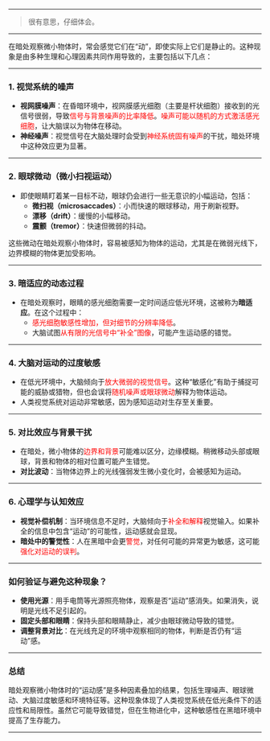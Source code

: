 
---

> 很有意思，仔细体会。

---

在暗处观察微小物体时，常会感觉它们在“动”，即使实际上它们是静止的。这种现象是由多种生理和心理因素共同作用导致的，主要包括以下几点：

---

### 1. **视觉系统的噪声**
- **视网膜噪声**：在昏暗环境中，视网膜感光细胞（主要是杆状细胞）接收到的光信号很弱，导致<span style="color:rgb(255, 0, 0)">信号与背景噪声的比率降低</span>。<span style="color:rgb(255, 0, 0)">噪声可能以随机的方式激活感光细胞</span>，让大脑误以为物体在移动。
- **神经噪声**：视觉信号在大脑处理时会受到<span style="color:rgb(255, 0, 0)">神经系统固有噪声</span>的干扰，暗处环境中这种效应更为显著。

---

### 2. **眼球微动（微小扫视运动）**
- 即使眼睛盯着某一目标不动，眼球仍会进行一些无意识的小幅运动，包括：
  - **微扫视（microsaccades）**：小而快速的眼球移动，用于刷新视野。
  - **漂移（drift）**：缓慢的小幅移动。
  - **震颤（tremor）**：快速但微弱的抖动。
  
这些微动在暗处观察小物体时，容易被感知为物体的运动，尤其是在微弱光线下，边界模糊的物体更加受影响。

---

### 3. **暗适应的动态过程**
- 在暗处观察时，眼睛的感光细胞需要一定时间适应低光环境，这被称为**暗适应**。在这个过程中：
  - <span style="color:rgb(255, 0, 0)">感光细胞敏感性增加，但对细节的分辨率降低</span>。
  - 大脑试图<span style="color:rgb(255, 0, 0)">从有限的光信号中“补全”图像</span>，可能产生运动感的错觉。

---

### 4. **大脑对运动的过度敏感**
- 在低光环境中，大脑倾向于<span style="color:rgb(255, 0, 0)">放大微弱的视觉信号</span>。这种“敏感化”有助于捕捉可能的威胁或猎物，但也会误将<span style="color:rgb(255, 0, 0)">随机噪声或眼球微动</span>解释为物体运动。
- 人类视觉系统对运动非常敏感，因为感知运动对生存至关重要。

---

### 5. **对比效应与背景干扰**
- 在暗处，微小物体的<span style="color:rgb(255, 0, 0)">边界和背景</span>可能难以区分，边缘模糊。稍微移动头部或眼球，背景和物体的相对位置可能产生错觉。
- **对比波动**：当物体边界上的光线强弱发生微小变化时，会被感知为运动。

---

### 6. **心理学与认知效应**
- **视觉补偿机制**：当环境信息不足时，大脑倾向于<span style="color:rgb(255, 0, 0)">补全和解释</span>视觉输入。如果补全的信息中包含“运动”的可能性，运动感就会显现。
- **暗处中的警觉性**：人在黑暗中会更<span style="color:rgb(255, 0, 0)">警觉</span>，对任何可能的异常更为敏感，这可能<span style="color:rgb(255, 0, 0)">强化对运动的误判</span>。

---

### 如何验证与避免这种现象？
- **使用光源**：用手电筒等光源照亮物体，观察是否“运动”感消失。如果消失，说明是光线不足引起的。
- **固定头部和眼睛**：保持头部和眼睛静止，减少由眼球微动导致的错觉。
- **调整背景对比**：在光线充足的环境中观察相同的物体，判断是否仍有“运动”感。

---

### 总结
暗处观察微小物体时的“运动感”是多种因素叠加的结果，包括生理噪声、眼球微动、大脑过度敏感和环境特征等。这种现象体现了人类视觉系统在低光条件下的适应性和局限性。虽然它可能导致错觉，但在生物进化中，这种敏感性在黑暗环境中提高了生存能力。

----


